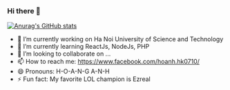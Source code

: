### Hi there 👋

[![Anurag's GitHub stats](https://github-readme-stats.vercel.app/api?username=HoangAnhNguyen0710&show_icons=true&theme=radical)](https://github.com/anuraghazra/github-readme-stats)


- 🔭 I’m currently working on Ha Noi University of Science and Technology
- 🌱 I’m currently learning ReactJs, NodeJs, PHP
- 👯 I’m looking to collaborate on ...
- 📫 How to reach me: https://www.facebook.com/hoanh.hk0710/
- 😄 Pronouns: H-O-A-N-G A-N-H
- ⚡ Fun fact: My favorite LOL champion is Ezreal

